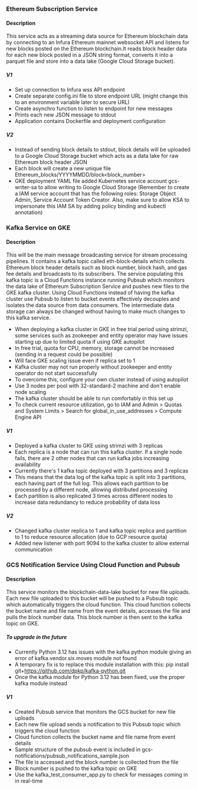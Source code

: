 ### Ethereum Subscription Service

#### Description
This service acts as a streaming data source for Ethereum blockchain data by connecting to an Infura Ethereum mainnet websocket API and listens for new blocks posted on the Ethereum blockchain.It reads block header data for each new block posted in a JSON string format, converts it into a parquet file and store into a data lake (Google Cloud Storage bucket).

##### V1 
- Set up connection to Infura wss API endpoint
- Create separate config.ini file to store endpoint URL (might change this to an environment variable later to secure URL)
- Create asynchro function to listen to endpoint for new messages
- Prints each new JSON message to stdout
- Application contains Dockerfile and deployment configuration

##### V2
- Instead of sending block details to stdout, block details will be uploaded to a Google Cloud Storage bucket which acts as a data lake for raw Ethereum block header JSON
- Each block will create a new unique file Ethereum_blocks/YYYYMMDD/block<block_number>
- GKE deployment YAML file added Kubernetes service account gcs-writer-sa to allow writing to Google Cloud Storage (Remember to create a IAM service account that has the following roles: Storage Object Admin, Service Account Token Creator. Also, make sure to allow KSA to impersonate this IAM SA by adding policy binding and kubectl annotation)


### Kafka Service on GKE

#### Description
This will be the main message broadcasting service for stream processing pipelines. It contains a kafka topic called eth-block-details which collects Ethereum block header details such as block number, block hash, and gas fee details and broadcasts to its subscribers. The service populating this kafka topic is a Cloud Functions instance running Pubsub which monitors the data lake of Ethereum Subscription Service and pushes new files to the GKE kafka cluster. Using Cloud Functions instead of having the kafka cluster use Pubsub to listen to bucket events effectively decouples and isolates the data source from data consumers. The intermediate data storage can always be changed without having to make much changes to this kafka service.

- When deploying a kafka cluster in GKE in free trial period using strimzi, some services such as zookeeper and entity operator may have issues starting up due to limited quota if using GKE autopilot
- In free trial, quota for CPU, memory, storage cannot be increased (sending in a request could be possible)
- Will face GKE scaling issue even if replica set to 1
- Kafka cluster may not run properly without zookeeper and entity operator do not start successfully
- To overcome this, configure your own cluster instead of using autopilot
- Use 3 nodes per pool with 32-standard-2 machine and don't enable node scaling
- The kafka cluster should be able to run comfortably in this set up
- To check current resource utilization, go to IAM and Admin > Quotas and System Limits > Search for global_in_use_addresses > Compute Engine API

##### V1 
- Deployed a kafka cluster to GKE using strimzi with 3 replicas
- Each replica is a node that can run this kafka cluster. If a single node fails, there are 2 other nodes that can run kafka jobs increasing availability
- Currently there's 1 kafka topic deployed with 3 partitions and 3 replicas
- This means that the data log of the kafka topic is split into 3 partitions, each having part of the full log. This allows each partition to be processed by a different node, allowing distributed processing
- Each partition is also replicated 3 times across different nodes to increase data redundancy to reduce probability of data loss

##### V2
- Changed kafka cluster replica to 1 and kafka topic replica and partition to 1 to reduce resource allocation (due to GCP resource quota)
- Added new listener with port 9094 to the kafka cluster to allow external communication


### GCS Notification Service Using Cloud Function and Pubsub

#### Description
This service monitors the blockchain-data-lake bucket for new file uploads. Each new file uploaded to this bucket will be pushed to a Pubsub topic which automatically triggers the cloud function. This cloud function collects the bucket name and file name from the event details, accesses the file and pulls the block number data. This block number is then sent to the kafka topic on GKE.

##### To upgrade in the future
- Currently Python 3.12 has issues with the kafka python module giving an error of kafka.vendor.six.moves module not found
- A temporary fix is to replace this module installation with this: pip install git+https://github.com/dpkp/kafka-python.git
- Once the kafka module for Python 3.12 has been fixed, use the proper kafka module instead

##### V1 
- Created Pubsub service that monitors the GCS bucket for new file uploads
- Each new file upload sends a notification to this Pubsub topic which triggers the cloud function
- Cloud function collects the bucket name and file name from event details
- Sample structure of the pubsub event is included in gcs-notifications/pubsub_notifications_sample.json
- The file is accessed and the block number is collected from the file
- Block number is pushed to the kafka topic on GKE
- Use the kafka_test_consumer_app.py to check for messages coming in in real-time